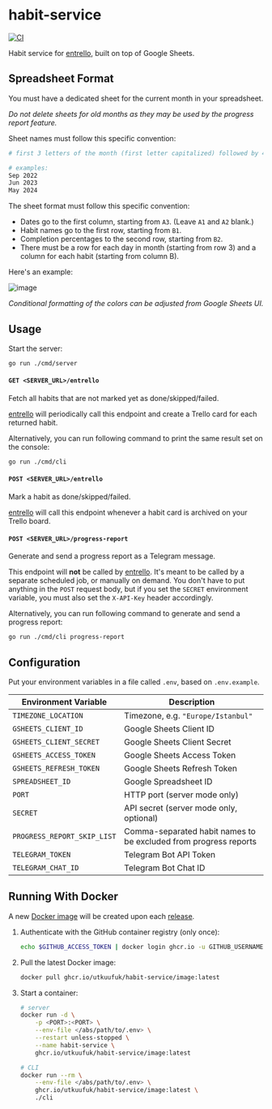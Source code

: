 # habit-service
[![CI](https://github.com/utkuufuk/habit-service/actions/workflows/ci.yml/badge.svg)](https://github.com/utkuufuk/habit-service/actions/workflows/ci.yml)

Habit service for [entrello](https://github.com/utkuufuk/entrello), built on top of Google Sheets.

## Spreadsheet Format
You must have a dedicated sheet for the current month in your spreadsheet.

_Do not delete sheets for old months as they may be used by the progress report feature._

Sheet names must follow this specific convention:
```sh
# first 3 letters of the month (first letter capitalized) followed by 4-digit year

# examples:
Sep 2022
Jun 2023
May 2024
```

The sheet format must follow this specific convention:
- Dates go to the first column, starting from `A3`. (Leave `A1` and `A2` blank.)
- Habit names go to the first row, starting from `B1`.
- Completion percentages to the second row, starting from `B2`.
- There must be a row for each day in month (starting from row 3) and a column for each habit (starting from column B).

Here's an example:

![image](./sheet.example.png)

_Conditional formatting of the colors can be adjusted from Google Sheets UI._

## Usage
Start the server:
```sh
go run ./cmd/server
```

#### `GET <SERVER_URL>/entrello`
Fetch all habits that are not marked yet as done/skipped/failed.

[entrello](https://github.com/utkuufuk/entrello) will periodically call this endpoint and create a Trello card for each returned habit.

Alternatively, you can run following command to print the same result set on the console:
```sh
go run ./cmd/cli
```

#### `POST <SERVER_URL>/entrello`
Mark a habit as done/skipped/failed.

[entrello](https://github.com/utkuufuk/entrello) will call this endpoint whenever a habit card is archived on your Trello board.

#### `POST <SERVER_URL>/progress-report`
Generate and send a progress report as a Telegram message.

This endpoint will **not** be called by [entrello](https://github.com/utkuufuk/entrello). It's meant to be called by a separate scheduled job, or manually on demand. You don't have to put anything in the `POST` request body, but if you set the `SECRET` environment variable, you must also set the `X-API-Key` header accordingly.

Alternatively, you can run following command to generate and send a progress report:
```sh
go run ./cmd/cli progress-report
```

## Configuration
Put your environment variables in a file called `.env`, based on `.env.example`.

| Environment Variable | Description |
|-|-|
| `TIMEZONE_LOCATION`           | Timezone, e.g. `"Europe/Istanbul"` |
| `GSHEETS_CLIENT_ID`           | Google Sheets Client ID |
| `GSHEETS_CLIENT_SECRET`       | Google Sheets Client Secret |
| `GSHEETS_ACCESS_TOKEN`        | Google Sheets Access Token |
| `GSHEETS_REFRESH_TOKEN`       | Google Sheets Refresh Token |
| `SPREADSHEET_ID`              | Google Spreadsheet ID |
| `PORT`                        | HTTP port (server mode only) |
| `SECRET`                      | API secret (server mode only, optional) |
| `PROGRESS_REPORT_SKIP_LIST`   | Comma-separated habit names to be excluded from progress reports |
| `TELEGRAM_TOKEN`              | Telegram Bot API Token |
| `TELEGRAM_CHAT_ID`            | Telegram Bot Chat ID |

## Running With Docker
A new [Docker image](https://github.com/utkuufuk?tab=packages&repo_name=habit-service) will be created upon each [release](https://github.com/utkuufuk/habit-service/releases).

1. Authenticate with the GitHub container registry (only once):
    ```sh
    echo $GITHUB_ACCESS_TOKEN | docker login ghcr.io -u GITHUB_USERNAME --password-stdin
    ```

2. Pull the latest Docker image:
    ```sh
    docker pull ghcr.io/utkuufuk/habit-service/image:latest
    ```

3. Start a container:
    ```sh
    # server
    docker run -d \
        -p <PORT>:<PORT> \
        --env-file </abs/path/to/.env> \
        --restart unless-stopped \
        --name habit-service \
        ghcr.io/utkuufuk/habit-service/image:latest

    # CLI
    docker run --rm \
        --env-file </abs/path/to/.env> \
        ghcr.io/utkuufuk/habit-service/image:latest \
        ./cli
    ```
